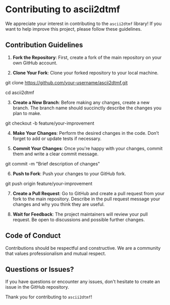 # Contributing to ascii2dtmf

We appreciate your interest in contributing to the `ascii2dtmf` library! If you want to help improve this project, please follow these guidelines.

## Contribution Guidelines

1. **Fork the Repository**: First, create a fork of the main repository on your own GitHub account.

2. **Clone Your Fork**: Clone your forked repository to your local machine.

git clone https://github.com/your-username/ascii2dtmf.git

cd ascii2dtmf


3. **Create a New Branch**: Before making any changes, create a new branch. The branch name should succinctly describe the changes you plan to make.

git checkout -b feature/your-improvement


4. **Make Your Changes**: Perform the desired changes in the code. Don’t forget to add or update tests if necessary.

5. **Commit Your Changes**: Once you're happy with your changes, commit them and write a clear commit message.

git commit -m "Brief description of changes"


6. **Push to Fork**: Push your changes to your GitHub fork.

git push origin feature/your-improvement


7. **Create a Pull Request**: Go to GitHub and create a pull request from your fork to the main repository. Describe in the pull request message your changes and why you think they are useful.

8. **Wait for Feedback**: The project maintainers will review your pull request. Be open to discussions and possible further changes.

## Code of Conduct

Contributions should be respectful and constructive. We are a community that values professionalism and mutual respect.

## Questions or Issues?

If you have questions or encounter any issues, don't hesitate to create an issue in the GitHub repository.

Thank you for contributing to `ascii2dtmf`!
